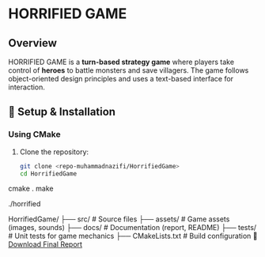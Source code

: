 # HORRIFIED GAME

##  Overview
HORRIFIED GAME is a **turn-based strategy game** where players take control of **heroes** to battle monsters and save villagers. The game follows object-oriented design principles and uses a text-based interface for interaction.

## 🔧 Setup & Installation
### **Using CMake**
1. Clone the repository:
   ```sh
   git clone <repo-muhammadnazifi/HorrifiedGame>
   cd HorrifiedGame


cmake .
make

./horrified


HorrifiedGame/
 ├── src/        # Source files
 ├── assets/     # Game assets (images, sounds)
 ├── docs/       # Documentation (report, README)
 ├── tests/      # Unit tests for game mechanics
 ├── CMakeLists.txt # Build configuration
📄 [Download Final Report](docs/final_report.pdf)
